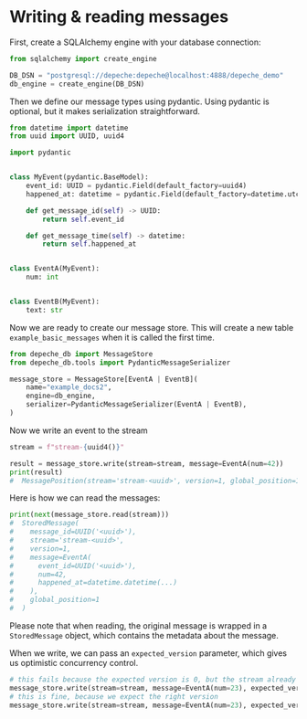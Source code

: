 
# Writing & reading messages

First, create a SQLAlchemy engine with your database connection:
```python
from sqlalchemy import create_engine

DB_DSN = "postgresql://depeche:depeche@localhost:4888/depeche_demo"
db_engine = create_engine(DB_DSN)
```

Then we define our message types using pydantic. Using pydantic is optional,
but it makes serialization straightforward.
```python
from datetime import datetime
from uuid import UUID, uuid4

import pydantic


class MyEvent(pydantic.BaseModel):
    event_id: UUID = pydantic.Field(default_factory=uuid4)
    happened_at: datetime = pydantic.Field(default_factory=datetime.utcnow)

    def get_message_id(self) -> UUID:
        return self.event_id

    def get_message_time(self) -> datetime:
        return self.happened_at


class EventA(MyEvent):
    num: int


class EventB(MyEvent):
    text: str
```

Now we are ready to create our message store. This will create a new table
`example_basic_messages` when it is called the first time.
```python
from depeche_db import MessageStore
from depeche_db.tools import PydanticMessageSerializer

message_store = MessageStore[EventA | EventB](
    name="example_docs2",
    engine=db_engine,
    serializer=PydanticMessageSerializer(EventA | EventB),
)
```

Now we write an event to the stream

```python
stream = f"stream-{uuid4()}"

result = message_store.write(stream=stream, message=EventA(num=42))
print(result)
#  MessagePosition(stream='stream-<uuid>', version=1, global_position=1)
```

Here is how we can read the messages:
```python
print(next(message_store.read(stream)))
#  StoredMessage(
#    message_id=UUID('<uuid>'),
#    stream='stream-<uuid>',
#    version=1,
#    message=EventA(
#      event_id=UUID('<uuid>'),
#      num=42,
#      happened_at=datetime.datetime(...)
#    ),
#    global_position=1
#  )
```

Please note that when reading, the original message is wrapped in a `StoredMessage`
object, which contains the metadata about the message.

When we write, we can pass an `expected_version` parameter, which gives us
optimistic concurrency control.
```python
# this fails because the expected version is 0, but the stream already has a message
message_store.write(stream=stream, message=EventA(num=23), expected_version=0)
# this is fine, because we expect the right version
message_store.write(stream=stream, message=EventA(num=23), expected_version=1)
```
